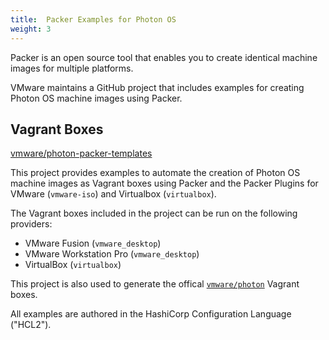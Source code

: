```yaml
---
title:  Packer Examples for Photon OS
weight: 3
---
```


Packer is an open source tool that enables you to create identical machine images for multiple platforms.

VMware maintains a GitHub project that includes examples for creating Photon OS machine images using Packer.

## Vagrant Boxes

[vmware/photon-packer-templates][vmware/photon-packer-templates]

This project provides examples to automate the creation of Photon OS machine images as Vagrant boxes using Packer and the Packer Plugins for VMware (`vmware-iso`) and Virtualbox (`virtualbox`).

The Vagrant boxes included in the project can be run on the following providers:

* VMware Fusion (`vmware_desktop`)
* VMware Workstation Pro (`vmware_desktop`)
* VirtualBox (`virtualbox`)

This project is also used to generate the offical [`vmware/photon`][vmware/photon] Vagrant boxes.

All examples are authored in the HashiCorp Configuration Language ("HCL2").

[vmware/photon]: (https://app.vagrantup.com/vmware/boxes/photon)
[vmware/photon-packer-templates]: https://github.com/vmware/photon-packer-templates

